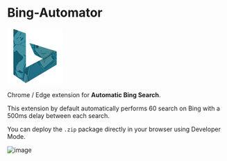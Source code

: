 # Bing-Automator
![](https://github.com/AsoStrife/Bing-Search-Automator/blob/00aa9c79a7aa91b48855928f5123c23a8d7b12fa/img/icon128.png?raw=true)

Chrome / Edge extension for **Automatic Bing Search**. 

This extension by default automatically performs 60 search on Bing with a 500ms delay between each search.

You can deploy the `.zip` package directly in your browser using Developer Mode. 

![image](https://github.com/SurendiranS/Bing-Search-Automator/assets/43315429/00276db5-3668-4b01-a08e-6fc1d2562575)

